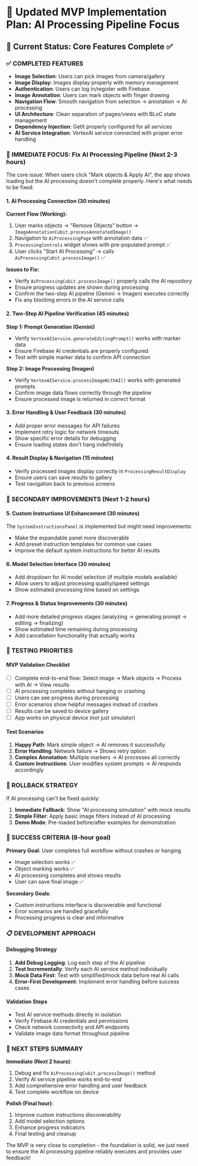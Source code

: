 # 🎯 Updated MVP Implementation Plan: AI Processing Pipeline Focus

## 🚀 Current Status: Core Features Complete ✅

### ✅ COMPLETED FEATURES

- **Image Selection**: Users can pick images from camera/gallery
- **Image Display**: Images display properly with memory management  
- **Authentication**: Users can log in/register with Firebase
- **Image Annotation**: Users can mark objects with finger drawing
- **Navigation Flow**: Smooth navigation from selection → annotation → AI processing
- **UI Architecture**: Clean separation of pages/views with BLoC state management
- **Dependency Injection**: GetIt properly configured for all services
- **AI Service Integration**: VertexAI service connected with proper error handling

### 🔧 IMMEDIATE FOCUS: Fix AI Processing Pipeline (Next 2-3 hours)

The core issue: When users click "Mark objects & Apply AI", the app shows loading but the AI processing doesn't complete properly. Here's what needs to be fixed:

#### 1. AI Processing Connection (30 minutes)

**Current Flow (Working):**

1. User marks objects → "Remove Objects" button → `ImageAnnotationCubit.processAnnotatedImage()`
2. Navigation to `AiProcessingPage` with annotation data ✅
3. `ProcessingControls` widget shows with pre-populated prompt ✅
4. User clicks "Start AI Processing" → calls `AiProcessingCubit.processImage()` ✅

**Issues to Fix:**

- Verify `AiProcessingCubit.processImage()` properly calls the AI repository
- Ensure progress updates are shown during processing
- Confirm the two-step AI pipeline (Gemini → Imagen) executes correctly
- Fix any blocking errors in the AI service calls

#### 2. Two-Step AI Pipeline Verification (45 minutes)

**Step 1: Prompt Generation (Gemini)**

- Verify `VertexAIService.generateEditingPrompt()` works with marker data
- Ensure Firebase AI credentials are properly configured
- Test with simple marker data to confirm API connection

**Step 2: Image Processing (Imagen)**  

- Verify `VertexAIService.processImageWithAI()` works with generated prompts
- Confirm image data flows correctly through the pipeline
- Ensure processed image is returned in correct format

#### 3. Error Handling & User Feedback (30 minutes)

- Add proper error messages for API failures
- Implement retry logic for network timeouts
- Show specific error details for debugging
- Ensure loading states don't hang indefinitely

#### 4. Result Display & Navigation (15 minutes)

- Verify processed images display correctly in `ProcessingResultDisplay`
- Ensure users can save results to gallery
- Test navigation back to previous screens

### 🔧 SECONDARY IMPROVEMENTS (Next 1-2 hours)

#### 5. Custom Instructions UI Enhancement (30 minutes)

The `SystemInstructionsPanel` is implemented but might need improvements:

- Make the expandable panel more discoverable
- Add preset instruction templates for common use cases
- Improve the default system instructions for better AI results

#### 6. Model Selection Interface (30 minutes)

- Add dropdown for AI model selection (if multiple models available)
- Allow users to adjust processing quality/speed settings
- Show estimated processing time based on settings

#### 7. Progress & Status Improvements (30 minutes)

- Add more detailed progress stages (analyzing → generating prompt → editing → finalizing)
- Show estimated time remaining during processing
- Add cancellation functionality that actually works

### 🧪 TESTING PRIORITIES

#### MVP Validation Checklist

- [ ] Complete end-to-end flow: Select image → Mark objects → Process with AI → View results
- [ ] AI processing completes without hanging or crashing
- [ ] Users can see progress during processing
- [ ] Error scenarios show helpful messages instead of crashes
- [ ] Results can be saved to device gallery
- [ ] App works on physical device (not just simulator)

#### Test Scenarios

1. **Happy Path**: Mark simple object → AI removes it successfully
2. **Error Handling**: Network failure → Shows retry option
3. **Complex Annotation**: Multiple markers → AI processes all correctly
4. **Custom Instructions**: User modifies system prompts → AI responds accordingly

### 🚨 ROLLBACK STRATEGY

If AI processing can't be fixed quickly:

1. **Immediate Fallback**: Show "AI processing simulation" with mock results
2. **Simple Filter**: Apply basic image filters instead of AI processing
3. **Demo Mode**: Pre-loaded before/after examples for demonstration

### 🎯 SUCCESS CRITERIA (8-hour goal)

**Primary Goal**: User completes full workflow without crashes or hanging

- Image selection works ✅
- Object marking works ✅  
- AI processing completes and shows results
- User can save final image ✅

**Secondary Goals**:

- Custom instructions interface is discoverable and functional
- Error scenarios are handled gracefully
- Processing progress is clear and informative

### 📋 DEVELOPMENT APPROACH

#### Debugging Strategy

1. **Add Debug Logging**: Log each step of the AI pipeline
2. **Test Incrementally**: Verify each AI service method individually  
3. **Mock Data First**: Test with simplified/mock data before real AI calls
4. **Error-First Development**: Implement error handling before success cases

#### Validation Steps

- Test AI service methods directly in isolation
- Verify Firebase AI credentials and permissions
- Check network connectivity and API endpoints
- Validate image data format throughout pipeline

### 🔄 NEXT STEPS SUMMARY

**Immediate (Next 2 hours)**:

1. Debug and fix `AiProcessingCubit.processImage()` method
2. Verify AI service pipeline works end-to-end
3. Add comprehensive error handling and user feedback
4. Test complete workflow on device

**Polish (Final hour)**:

1. Improve custom instructions discoverability  
2. Add model selection options
3. Enhance progress indicators
4. Final testing and cleanup

The MVP is very close to completion - the foundation is solid, we just need to ensure the AI processing pipeline reliably executes and provides user feedback!
